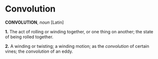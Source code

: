 # Convolution

**CONVOLUTION**, _noun_ \[Latin\]

**1.** The act of rolling or winding together, or one thing on another; the state of being rolled together.

**2.** A winding or twisting; a winding motion; as the _convolution_ of certain vines; the _convolution_ of an eddy.